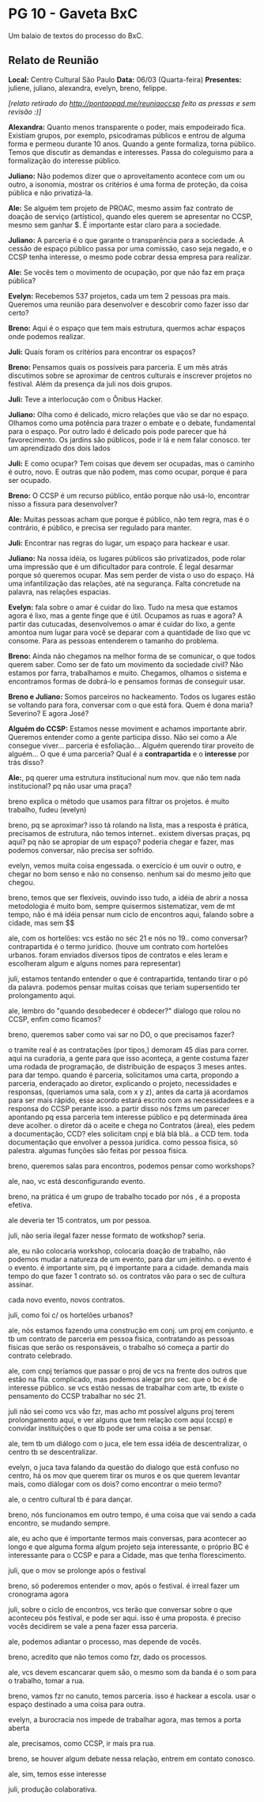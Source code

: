 # PG 10 - Gaveta BxC

Um balaio de textos do processo do BxC.

## Relato de Reunião

**Local:** Centro Cultural São Paulo
**Data:** 06/03 (Quarta-feira)
**Presentes:** juliene, juliano, alexandra, evelyn, breno, felippe.

*[relato retirado do http://pontaopad.me/reuniaoccsp feito as pressas e sem revisão :)]*

**Alexandra:** Quanto menos transparente o poder, mais empodeirado fica. Existiam grupos, por exemplo, psicodramas públicos e entrou de alguma forma e permeou durante 10 anos. Quando a gente formaliza, torna público. Temos que discutir as demandas e interesses. Passa do coleguismo para a formalização do interesse público. 

**Juliano:** Não podemos dizer que o aproveitamento acontece com um ou outro, a isonomia, mostrar os critérios é uma forma de proteção, da coisa pública e não privatizá-la.

**Ale:** Se alguém tem projeto de PROAC, mesmo assim faz contrato de doação de serviço (artístico), quando eles querem se apresentar no CCSP, mesmo sem ganhar $. É importante estar claro para a sociedade.

**Juliano:** A parceria é o que garante o transparência para a sociedade. A cessão de espaço público passa por uma comissão, caso seja negado, e o CCSP tenha interesse, o mesmo pode cobrar dessa empresa para realizar.

**Ale:** Se vocês tem o movimento de ocupação, por que não faz em praça pública?

**Evelyn:** Recebemos 537 projetos, cada um tem 2 pessoas pra mais. Queremos uma reunião para desenvolver e descobrir como fazer isso dar certo?

**Breno:** Aqui é o espaço que tem mais estrutura, quermos achar espaços onde podemos realizar.

**Juli:** Quais foram os critérios para encontrar os espaços?

**Breno:** Pensamos quais os possíveis para parceria. E um mês atrás discutimos sobre se aproximar de centros culturais e inscrever projetos no festival. Além da presença da juli nos dois grupos.

**Juli:** Teve a interlocução com o Ônibus Hacker.

**Juliano:** Olha como é delicado, micro relações que vão se dar no espaço. Olhamos como uma potência para trazer o embate e o debate, fundamental para o espaço. Por outro lado é delicado pois pode parecer que há favorecimento. Os jardins são públicos, pode ir lá e nem falar conosco. ter um aprendizado dos dois lados

**Juli:** E como ocupar? Tem coisas que devem ser ocupadas, mas o caminho é outro, novo.  E outras que não podem, mas como ocupar, porque é para ser ocupado.

**Breno:** O CCSP é um recurso público, então porque não usá-lo, encontrar nisso a fissura para desenvolver?

**Ale:** Muitas pessoas acham que porque é público, não tem regra, mas é o contrário, é público, e precisa ser regulado para manter.

**Juli:** Encontrar nas regras do lugar, um espaço para hackear e usar.

**Juliano:** Na nossa idéia, os lugares públicos são privatizados, pode rolar uma impressão que é um dificultador para controle. É legal desarmar porque só queremos ocupar. Mas sem perder de vista o uso do espaço. Há uma infantilização das relações, até na segurança. Falta concretude na palavra, nas relações espacias.



**Evelyn:** fala sobre o amar é cuidar do lixo. Tudo na mesa que estamos agora é lixo, mas a gente finge que é útil. Ocupamos as ruas e agora? A partir das cutucadas, desenvolvemos o amar é cuidar do lixo, a gente amontoa num lugar para você se deparar com a quantidade de lixo que vc consome. Para as pessoas entenderem o tamanho do problema.

**Breno:** Ainda não chegamos na melhor forma de se comunicar, o que todos querem saber. Como ser de fato um movimento da sociedade civil? Não estamos por farra, trabalhamos e muito. Chegamos, olhamos o sistema e encontramos formas de dobrá-lo e pensamos formas de conseguir usar.

**Breno e Juliano:** Somos parceiros no hackeamento. Todos os lugares estão se voltando para fora, conversar com o que está fora. Quem é dona maria? Severino? E agora José? 

**Alguém do CCSP:** Estamos nesse moviment e achamos importante abrir. Queremos entender como a gente participa disso. Não sei como a Ale consegue viver... parceria é esfoliação... Alguém querendo tirar proveito de alguém... O que é uma parceria? Qual é a **contrapartida** e o **interesse** por trás disso?

**Ale:**, pq querer uma estrutura institucional num mov. que não tem nada institucional? pq não usar uma praça?

breno explica o método que usamos para filtrar os projetos. é muito trabalho, fudeu (evelyn)

breno, pq se aproximar? isso tá rolando na lista, mas a resposta é prática, precisamos de estrutura, não temos internet.. existem diversas praças, pq aqui?
pq não se apropiar de um espaço? poderia chegar e fazer, mas podemos conversar, não precisa ser sofrido.

evelyn, vemos muita coisa engessada. o exercício é um ouvir o outro, e chegar no bom senso e não no consenso. nenhum sai do mesmo jeito que chegou.

breno, temos que ser flexíveis, ouvindo isso tudo, a idéia de abrir a nossa metodologia é muito bom, sempre quisermos sistematizar, vem de mt tempo, não é má idéia pensar num ciclo de encontros aqui, falando sobre a cidade, mas sem $$ 

ale, com os hortelões: vcs estão no séc 21 e nós no 19.. como conversar? contrapartida é o termo jurídico.  (houve um contrato com hortelões urbanos. foram enviados diversos tipos de contratos e eles leram e escolheram algum e alguns nomes para representar)

juli, estamos tentando entender o que é contrapartida, tentando tirar o pó da palavra. podemos pensar muitas coisas que teriam supersentido ter prolongamento aqui.

ale, lembro do "quando desobedecer é obdecer?" díalogo que rolou no CCSP, enfim como ficamos?

breno, queremos saber como vai sar no DO,  o que precisamos fazer?

o tramite real é as contratações (por tipos,) demoram 45 dias para correr. aqui na curadoria, a gente para que isso aconteça, a gente costuma fazer uma rodada de programação, de distribuição de espaços 3 meses antes. para dar tempo. quando é parceria, solicitamos uma carta, propondo a parceria, enderaçado ao diretor, explicando o projeto, necessidades e responsas, (queriamos uma sala, com x y z), antes da carta já acordamos para ser mais rápido, esse acordo estará escrito com as necessidadees e a responsa do CCSP perante isso. a partir disso nós fzms um parecer apontando pq essa parceria tem interesse público e pq determinada área deve acolher. o diretor dá o aceite e chega no Contratos (área), eles pedem a documentação, CCD? eles solicitam cnpj e blá blá blá.. a CCD tem. toda documentação que envolver a pessoa jurídica. como pessoa fisica, só palestra. algumas funções são feitas por pessoa fisica. 

breno, queremos salas para encontros, podemos pensar como workshops?

ale, nao, vc está desconfigurando evento.

breno, na prática é um grupo de trabalho tocado por nós , é a proposta efetiva.

ale deveria ter 15 contratos, um por pessoa. 

juli, não seria ilegal fazer nesse formato de wotkshop? seria.

ale, eu não colocaria workshop, colocaria doação de trabalho, não podemos mudar a natureza de um evento, para dar um jeitinho. o evento é o evento. é importante sim, pq é importante para a cidade. demanda mais tempo do que fazer 1 contrato só. os contratos vão para o sec de cultura assinar.

cada novo evento, novos contratos.

juli, como foi c/ os hortelões urbanos?

ale, nós estamos fazendo uma construção em conj. um proj em conjunto. e tb um contrato de parceria em pessoa fisica, contratando as pessoas fisicas que serão os responsáveis, o trabalho só começa a partir do contrato celebrado. 

ale, com cnpj teríamos que passar o proj de vcs na frente dos outros que estão na fila. complicado, mas podemos alegar pro sec. que o bc é de interesse público. se vcs estão nessas de trabalhar com arte, tb existe o pensamento do CCSP trabalhar no séc 21.  

juli não sei como vcs vão fzr, mas acho mt possível alguns proj terem prolongamento aqui, e ver alguns que tem relação com aqui (ccsp) e convidar instituições o que tb pode ser uma coisa a se pensar. 

ale, tem tb um diálogo com o juca, ele tem essa idéia de descentralizar, o centro tb se descentralizar.

evelyn, o juca tava falando da questão do dialogo que está confuso no centro, há os mov que querem tirar os muros e os que querem levantar mais, como diálogar com os dois? como encontrar o meio termo?

ale, o centro cultural tb é para dançar.

breno, nós funcionamos em outro tempo, é uma coisa que vai sendo a cada encontro, se mudando sempre.

ale, eu acho que é importante termos mais conversas, para acontecer ao longo e que alguma forma algum projeto seja interessante, o próprio BC é interessante para o CCSP e para a Cidade, mas que tenha florescimento.

juli, que  o mov se prolonge após o festival

breno, só poderemos entender o mov, após o festival. é irreal fazer um cronograma agora

juli, sobre o ciclo de encontros, vcs terão que conversar sobre o que aconteceu pós festival, e pode ser aqui. isso é uma proposta. é preciso vocês decidirem se vale a pena fazer essa parceria.

ale, podemos adiantar o processo, mas depende de vocês.

breno, acredito que não temos como fzr, dado os processos.

ale, vcs devem escancarar quem são, o mesmo som da banda é o som para o trabalho, tomar a rua.

breno, vamos fzr no canuto, temos parceria. isso é hackear a escola. usar o espaço destinado a uma coisa para outra.

evelyn, a burocracia nos impede de trabalhar agora, mas temos a porta aberta

ale, precisamos, como CCSP, ir mais pra rua.

breno, se houver algum debate nessa relação, entrem em contato conosco.

ale, sim, temos esse interesse

juli, produção colaborativa.